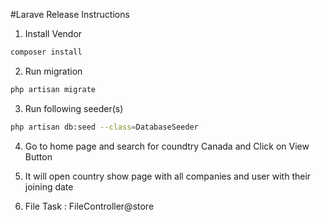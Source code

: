 #Larave Release Instructions

1) Install Vendor
```bash
composer install
```

2) Run migration

```bash
php artisan migrate
```

3) Run following seeder(s)

```bash
php artisan db:seed --class=DatabaseSeeder
```

4) Go to home page and search for coundtry Canada and Click on View Button

5) It will open country show page with all companies and user with their joining date

6) File Task : FileController@store

